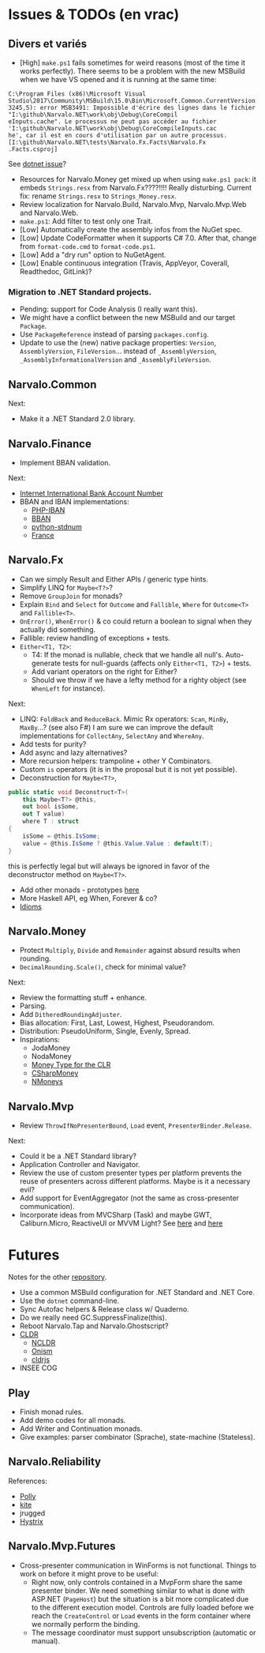 Issues & TODOs (en vrac)
========================

Divers et variés
----------------

- [High] `make.ps1` fails sometimes for weird reasons (most of the time
  it works perfectly). There seems to be a problem with the new MSBuild when
  we have VS opened and it is running at the same time:
```
C:\Program Files (x86)\Microsoft Visual Studio\2017\Community\MSBuild\15.0\Bin\Microsoft.Common.CurrentVersion.targets(
3245,5): error MSB3491: Impossible d'écrire des lignes dans le fichier "I:\github\Narvalo.NET\work\obj\Debug\CoreCompil
eInputs.cache". Le processus ne peut pas accéder au fichier 'I:\github\Narvalo.NET\work\obj\Debug\CoreCompileInputs.cac
he', car il est en cours d'utilisation par un autre processus. [I:\github\Narvalo.NET\tests\Narvalo.Fx.Facts\Narvalo.Fx
.Facts.csproj]
```
  See [dotnet issue](https://github.com/dotnet/cli/issues/4786)?
- Resources for Narvalo.Money get mixed up when using `make.ps1 pack`:
  it embeds `Strings.resx` from Narvalo.Fx????!!!! Really disturbing.
  Current fix: rename `Strings.resx` to `Strings_Money.resx`.
- Review localization for Narvalo.Build, Narvalo.Mvp, Narvalo.Mvp.Web
  and Narvalo.Web.
- `make.ps1`: Add filter to test only one Trait.
- [Low] Automatically create the assembly infos from the NuGet spec.
- [Low] Update CodeFormatter when it supports C# 7.0. After that, change
  from `format-code.cmd` to `format-code.ps1`.
- [Low] Add a "dry run" option to NuGetAgent.
- [Low] Enable continuous integration (Travis, AppVeyor, Coverall, Readthedoc, GitLink)?

### Migration to .NET Standard projects.
- Pending: support for Code Analysis (I really want this).
- We might have a conflict between the new MSBuild and our target `Package`.
- Use `PackageReference` instead of parsing `packages.config`.
- Update to use the (new) native package properties: `Version`, `AssemblyVersion`,
  `FileVersion`... instead of `_AssemblyVersion`, `_AssemblyInformationalVersion`
  and `_AssemblyFileVersion`.

Narvalo.Common
--------------

Next:
- Make it a .NET Standard 2.0 library.

Narvalo.Finance
---------------

- Implement BBAN validation.

Next:
- [Internet International Bank Account Number](https://tools.ietf.org/html/draft-iiban-00)
- BBAN and IBAN implementations:
  * [PHP-IBAN](https://github.com/globalcitizen/php-iban)
  * [BBAN](https://github.com/globalcitizen/php-iban/issues/39)
  * [python-stdnum](https://github.com/arthurdejong/python-stdnum)
  * [France](http://marlot.org/util/calcul-de-la-cle-nir.php)

Narvalo.Fx
----------

- Can we simply Result and Either APIs / generic type hints.
- Simplify LINQ for `Maybe<T?>`?
- Remove `GroupJoin` for monads?
- Explain `Bind` and `Select` for `Outcome` and `Fallible`,
  `Where` for `Outcome<T>` and `Fallible<T>`.
- `OnError()`, `WhenError()` & co could return a boolean to signal when they
  actually did something.
- Fallible: review handling of exceptions + tests.
- `Either<T1, T2>`:
  * T4: If the monad is nullable, check that we handle all null's. Auto-generate
    tests for null-guards (affects only `Either<T1, T2>`) + tests.
  * Add variant operators on the right for Either?
  * Should we throw if we have a lefty method for a righty object
    (see `WhenLeft` for instance).

Next:
- LINQ: `FoldBack` and `ReduceBack`. Mimic Rx operators: `Scan`, `MinBy`,
  `MaxBy`...? (see also F#) I am sure we can improve the default implementations
  for `CollectAny`, `SelectAny` and `WhereAny`.
- Add tests for purity?
- Add async and lazy alternatives?
- More recursion helpers: trampoline + other Y Combinators.
- Custom `is` operators (it is in the proposal but it is not yet possible).
- Deconstruction for `Maybe<T?>`,
```csharp
public static void Deconstruct<T>(
    this Maybe<T?> @this,
    out bool isSome,
    out T value)
    where T : struct
{
    isSome = @this.IsSome;
    value = @this.IsSome ? @this.Value.Value : default(T);
}
```
  this is perfectly legal but will always be ignored in favor of the
  deconstructor method on `Maybe<T?>`.
- Add other monads - prototypes [here](https://github.com/chtoucas/Brouillons/tree/master/src/play/Functional/Monadic)
- More Haskell API, eg When, Forever & co?
- [Idioms](http://tomasp.net/blog/idioms-in-linq.aspx/)

Narvalo.Money
-------------

- Protect `Multiply`, `Divide` and `Remainder` against absurd results when rounding.
- `DecimalRounding.Scale()`, check for minimal value?

Next:
- Review the formatting stuff + enhance.
- Parsing.
- Add `DitheredRoundingAdjuster`.
- Bias allocation: First, Last, Lowest, Highest, Pseudorandom.
- Distribution: PseudoUniform, Single, Evenly, Spread.
- Inspirations:
  * JodaMoney
  * NodaMoney
  * [Money Type for the CLR](https://bitbucket.org/rplaire/money-type-for-the-clr)
  * [CSharpMoney](https://csharpmoney.codeplex.com/)
  * [NMoneys](https://github.com/dgg/nmoneys)

Narvalo.Mvp
-----------

- Review `ThrowIfNoPresenterBound`, `Load` event, `PresenterBinder.Release`.

Next:
- Could it be a .NET Standard library?
- Application Controller and Navigator.
- Review the use of custom presenter types per platform prevents the reuse of
  presenters across different platforms. Maybe is it a necessary evil?
- Add support for EventAggregator (not the same as cross-presenter communication).
- Incorporate ideas from MVCSharp (Task) and maybe GWT, Caliburn.Micro, ReactiveUI
  or MVVM Light?
  See [here](http://aspiringcraftsman.com/tag/model-view-presenter/)
  and [here](http://aspiringcraftsman.com/2007/08/25/interactive-application-architecture/)

Futures
=======

Notes for the other [repository](https://github.com/chtoucas/Brouillons).

- Use a common MSBuild configuration for .NET Standard and .NET Core.
- Use the `dotnet` command-line.
- Sync Autofac helpers & Release class w/ Quaderno.
- Do we really need GC.SuppressFinalize(this).
- Reboot Narvalo.Tap and Narvalo.Ghostscript?
- [CLDR](http://cldr.unicode.org/index/downloads)
  * [NCLDR](https://github.com/GuySmithFerrier/NCLDR)
  * [Onism](https://github.com/pgolebiowski/onism-cldr)
  * [cldrjs](https://github.com/rxaviers/cldrjs)
- INSEE COG

Play
----

- Finish monad rules.
- Add demo codes for all monads.
- Add Writer and Continuation monads.
- Give examples: parser combinator (Sprache), state-machine (Stateless).

Narvalo.Reliability
-------------------

References:
- [Polly](https://github.com/App-vNext/Polly)
- [kite](https://github.com/williewheeler/kite)
- jrugged
- [Hystrix](https://github.com/Netflix/Hystrix)

Narvalo.Mvp.Futures
-------------------

- Cross-presenter communication in WinForms is not functional.
  Things to work on before it might prove to be useful:
  * Right now, only controls contained in a MvpForm share the same presenter binder.
    We need something similar to what is done with ASP.NET (`PageHost`) but the situation
    is a bit more complicated due to the different execution model. Controls
    are fully loaded before we reach the `CreateControl` or `Load` events in the form
    container where we normally perform the binding.
  * The message coordinator must support unsubscription (automatic or manual).
